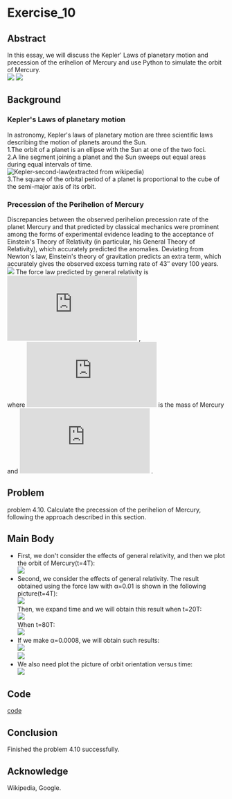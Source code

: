 # Exercise_10

## Abstract
In this essay, we will discuss the Kepler' Laws of planetary motion and precession of the erihelion of Mercury and use Python to simulate the orbit of Mercury.<br>
![](https://github.com/Lyu-Wei/computational_physics_N2014301020069/blob/master/Exercise_10/002VTACjgy6U69Bogp644%26690.jpg)
![](https://github.com/Lyu-Wei/computational_physics_N2014301020069/blob/master/Exercise_10/9f4702003af33a8730dab0acc45c10385243b554.jpg)
## Background
### Kepler's Laws of planetary motion
In astronomy, Kepler's laws of planetary motion are three scientific laws describing the motion of planets around the Sun.<br>
1.The orbit of a planet is an ellipse with the Sun at one of the two foci.<br>
2.A line segment joining a planet and the Sun sweeps out equal areas during equal intervals of time.<br>
![Kepler-second-law(extracted from wikipedia)](https://github.com/Lyu-Wei/computational_physics_N2014301020069/blob/master/Exercise_10/Kepler-second-law.gif)<br>
3.The square of the orbital period of a planet is proportional to the cube of the semi-major axis of its orbit.<br>
### Precession of the Perihelion of Mercury
Discrepancies between the observed perihelion precession rate of the planet Mercury and that predicted by classical mechanics were prominent among the forms of experimental evidence leading to the acceptance of Einstein's Theory of Relativity (in particular, his General Theory of Relativity), which accurately predicted the anomalies. Deviating from Newton's law, Einstein's theory of gravitation predicts an extra term, which accurately gives the observed excess turning rate of 43″ every 100 years.<br>
![](https://github.com/Lyu-Wei/computational_physics_N2014301020069/blob/master/Exercise_10/Apsidendrehung.png)
The force law predicted by general relativity is<br>
![](http://latex.codecogs.com/gif.latex?F_G%5Capprox%20%5Cfrac%7BGM_SM_M%7D%7Br%5E2%7D%5Cleft%20%28%201&plus;%5Cfrac%7B%5Calpha%20%7D%7Br%5E2%7D%20%5Cright%20%29) ,<br>
where ![](http://latex.codecogs.com/gif.latex?M_M) is the mass of Mercury and ![](http://latex.codecogs.com/gif.latex?%5Calpha%20%5Capprox%201.1%5Ctimes%2010%5E%7B-8%7DAU%5E2) .

## Problem
problem 4.10. Calculate the precession of the perihelion of Mercury, following the approach described in this section.

## Main Body
* First, we don't consider the effects of general relativity, and then we plot the orbit of Mercury(t=4T):<br>
  ![](https://github.com/Lyu-Wei/computational_physics_N2014301020069/blob/master/Exercise_10/o1.png)<br>
* Second, we consider the effects of general relativity. The result obtained using the force law with α=0.01 is shown in the following picture(t=4T):<br>
  ![](https://github.com/Lyu-Wei/computational_physics_N2014301020069/blob/master/Exercise_10/o2.png)<br>
  Then, we expand time and we will obtain this result when t=20T:<br>
  ![](https://github.com/Lyu-Wei/computational_physics_N2014301020069/blob/master/Exercise_10/o3.png)<br>
  When t=80T:<br>
  ![](https://github.com/Lyu-Wei/computational_physics_N2014301020069/blob/master/Exercise_10/o4.png)<br>
* If we make α=0.0008, we will obtain such results:<br>
  ![](https://github.com/Lyu-Wei/computational_physics_N2014301020069/blob/master/Exercise_10/o11.jpg)<br>
  ![](https://github.com/Lyu-Wei/computational_physics_N2014301020069/blob/master/Exercise_10/o12.jpg)<br>
* We also need plot the picture of orbit orientation versus time:<br>
  ![](https://github.com/Lyu-Wei/computational_physics_N2014301020069/blob/master/Exercise_10/o5.png)<br>

## Code
[code](https://github.com/Lyu-Wei/computational_physics_N2014301020069/blob/master/Exercise_10/Exercise_10.py)

## Conclusion
Finished the problem 4.10 successfully.

## Acknowledge
Wikipedia, Google.
